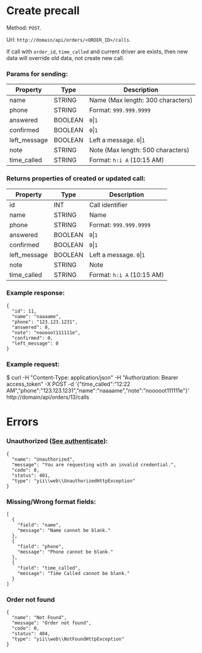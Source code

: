 # Create precall 
Method: `POST`.

Url: `http://domain/api/orders/<ORDER_ID>/calls`.

If call with `order_id`, `time_called` and current driver are exists, then new data will override old data, not create new call.

### Params for sending:

Property | Type | Description
-------- | ---- | -----------
name | STRING | Name (Max length: 300 characters)
phone | STRING | Format: `999.999.9999`
answered | BOOLEAN | `0`\|`1`
confirmed | BOOLEAN | `0`\|`1`
left_message | BOOLEAN | Left a message. `0`\|`1`
note | STRING | Note (Max length: 500 characters)
time_called | STRING | Format: `h:i A` (10:15 AM)


### Returns properties of created or updated call:

Property | Type | Description
-------- | ---- | -----------
id | INT | Call identifier 
name | STRING | Name
phone | STRING | Format: `999.999.9999`
answered | BOOLEAN | `0`\|`1`
confirmed | BOOLEAN | `0`\|`1`
left_message | BOOLEAN | Left a message. `0`\|`1`
note | STRING | Note
time_called | STRING | Format: `h:i A` (10:15 AM)


### Example response:
```
{
  "id": 11,
  "name": "naaaame",
  "phone": "123.123.1231",
  "answered": 0,
  "note": "nooooot111111e",
  "confirmed": 0,
  "left_message": 0
}
```

### Example request: 

  $ curl -H "Content-Type: application/json" -H "Authorization: Bearer access_token" -X POST -d '{"time_called":"12:22 AM","phone":"123.123.1231","name":"naaaame","note":"nooooot111111e"}' http://domain/api/orders/13/calls

# Errors

### Unauthorized ([See authenticate](https://github.com/CBCMoving/cbc_application/blob/master/Authenticate.md)):
```
{
  "name": "Unauthorized",
  "message": "You are requesting with an invalid credential.",
  "code": 0,
  "status": 401,
  "type": "yii\\web\\UnauthorizedHttpException"
}
```

### Missing/Wrong format fields: 
```
[
  {
    "field": "name",
    "message": "Name cannot be blank."
  },
  {
    "field": "phone",
    "message": "Phone cannot be blank."
  },
  {
    "field": "time_called",
    "message": "Time Called cannot be blank."
  }
]
```

### Order not found
```
{
  "name": "Not Found",
  "message": "Order not found",
  "code": 0,
  "status": 404,
  "type": "yii\\web\\NotFoundHttpException"
}
```